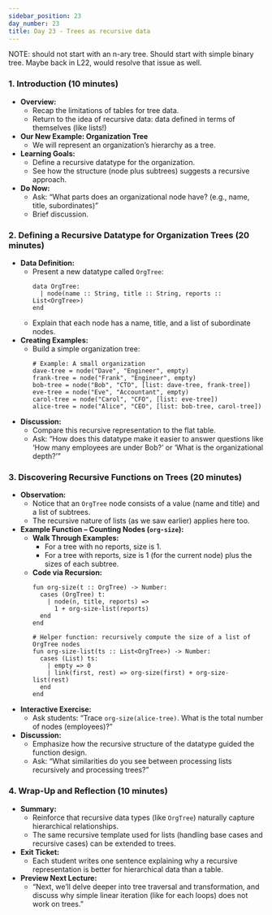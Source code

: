 ```yaml
---
sidebar_position: 23
day_number: 23
title: Day 23 - Trees as recursive data
---
```


NOTE: should not start with an n-ary tree. Should start with simple binary tree.
Maybe back in L22, would resolve that issue as well.

### 1. Introduction (10 minutes)
- **Overview:**
  - Recap the limitations of tables for tree data.
  - Return to the idea of recursive data: data defined in terms of themselves (like lists!)
- **Our New Example: Organization Tree**
  - We will represent an organization’s hierarchy as a tree.
- **Learning Goals:**
  - Define a recursive datatype for the organization.
  - See how the structure (node plus subtrees) suggests a recursive approach.
- **Do Now:**
  - Ask: “What parts does an organizational node have? (e.g., name, title, subordinates)”
  - Brief discussion.

### 2. Defining a Recursive Datatype for Organization Trees (20 minutes)
- **Data Definition:**
  - Present a new datatype called `OrgTree`:
    ```pyret
    data OrgTree:
      | node(name :: String, title :: String, reports :: List<OrgTree>)
    end
    ```
  - Explain that each node has a name, title, and a list of subordinate nodes.
- **Creating Examples:**
  - Build a simple organization tree:
    ```pyret
    # Example: A small organization
    dave-tree = node("Dave", "Engineer", empty)
    frank-tree = node("Frank", "Engineer", empty)
    bob-tree = node("Bob", "CTO", [list: dave-tree, frank-tree])
    eve-tree = node("Eve", "Accountant", empty)
    carol-tree = node("Carol", "CFO", [list: eve-tree])
    alice-tree = node("Alice", "CEO", [list: bob-tree, carol-tree])
    ```
- **Discussion:**
  - Compare this recursive representation to the flat table.
  - Ask: “How does this datatype make it easier to answer questions like ‘How many employees are under Bob?’ or ‘What is the organizational depth?’”

### 3. Discovering Recursive Functions on Trees (20 minutes)
- **Observation:**
  - Notice that an `OrgTree` node consists of a value (name and title) and a list of subtrees.
  - The recursive nature of lists (as we saw earlier) applies here too.
- **Example Function – Counting Nodes (`org-size`):**
  - **Walk Through Examples:**
    - For a tree with no reports, size is 1.
    - For a tree with reports, size is 1 (for the current node) plus the sizes of each subtree.
  - **Code via Recursion:**
    ```pyret
    fun org-size(t :: OrgTree) -> Number:
      cases (OrgTree) t:
        | node(n, title, reports) =>
          1 + org-size-list(reports)
      end
    end

    # Helper function: recursively compute the size of a list of OrgTree nodes
    fun org-size-list(ts :: List<OrgTree>) -> Number:
      cases (List) ts:
        | empty => 0
        | link(first, rest) => org-size(first) + org-size-list(rest)
      end
    end
    ```
- **Interactive Exercise:**
  - Ask students: “Trace `org-size(alice-tree)`. What is the total number of nodes (employees)?”
- **Discussion:**
  - Emphasize how the recursive structure of the datatype guided the function design.
  - Ask: “What similarities do you see between processing lists recursively and processing trees?”

### 4. Wrap-Up and Reflection (10 minutes)
- **Summary:**
  - Reinforce that recursive data types (like `OrgTree`) naturally capture hierarchical relationships.
  - The same recursive template used for lists (handling base cases and recursive cases) can be extended to trees.
- **Exit Ticket:**
  - Each student writes one sentence explaining why a recursive representation is better for hierarchical data than a table.
- **Preview Next Lecture:**
  - “Next, we’ll delve deeper into tree traversal and transformation, and discuss why simple linear iteration (like for each loops) does not work on trees.”


